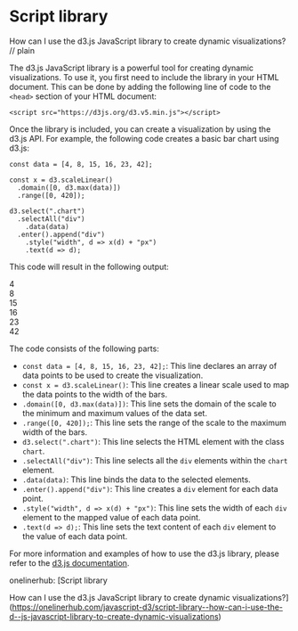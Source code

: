 # Script library

How can I use the d3.js JavaScript library to create dynamic visualizations?
// plain

The d3.js JavaScript library is a powerful tool for creating dynamic visualizations. To use it, you first need to include the library in your HTML document. This can be done by adding the following line of code to the `<head>` section of your HTML document:

```
<script src="https://d3js.org/d3.v5.min.js"></script>
```

Once the library is included, you can create a visualization by using the d3.js API. For example, the following code creates a basic bar chart using d3.js:

```
const data = [4, 8, 15, 16, 23, 42];

const x = d3.scaleLinear()
  .domain([0, d3.max(data)])
  .range([0, 420]);

d3.select(".chart")
  .selectAll("div")
    .data(data)
  .enter().append("div")
    .style("width", d => x(d) + "px")
    .text(d => d);
```

This code will result in the following output:

<div class="chart">
  <div style="width: 40px;">4</div>
  <div style="width: 80px;">8</div>
  <div style="width: 150px;">15</div>
  <div style="width: 160px;">16</div>
  <div style="width: 230px;">23</div>
  <div style="width: 420px;">42</div>
</div>

The code consists of the following parts:

- `const data = [4, 8, 15, 16, 23, 42];`: This line declares an array of data points to be used to create the visualization.
- `const x = d3.scaleLinear()`: This line creates a linear scale used to map the data points to the width of the bars.
- `.domain([0, d3.max(data)])`: This line sets the domain of the scale to the minimum and maximum values of the data set.
- `.range([0, 420]);`: This line sets the range of the scale to the maximum width of the bars.
- `d3.select(".chart")`: This line selects the HTML element with the class `chart`.
- `.selectAll("div")`: This line selects all the `div` elements within the `chart` element.
- `.data(data)`: This line binds the data to the selected elements.
- `.enter().append("div")`: This line creates a `div` element for each data point.
- `.style("width", d => x(d) + "px")`: This line sets the width of each `div` element to the mapped value of each data point.
- `.text(d => d);`: This line sets the text content of each `div` element to the value of each data point.

For more information and examples of how to use the d3.js library, please refer to the [d3.js documentation](https://github.com/d3/d3/blob/master/API.md).

onelinerhub: [Script library

How can I use the d3.js JavaScript library to create dynamic visualizations?](https://onelinerhub.com/javascript-d3/script-library--how-can-i-use-the-d--js-javascript-library-to-create-dynamic-visualizations)